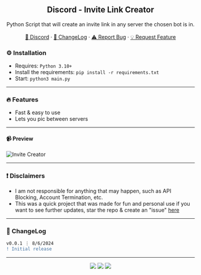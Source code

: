 <div align="center">
 
  <h2 align="center">Discord - Invite Link Creator</h2>
  <p align="center">
    Python Script that will create an invite link in any server the chosen bot is in.
    <br />
    <br />
    <a href="https://discord.gg/bestnitro">💬 Discord</a>
    ·
    <a href="#-changelog">📜 ChangeLog</a>
    ·
    <a href="https://github.com/sexfrance/Server-invite-link-creator/issues">⚠️ Report Bug</a>
    ·
    <a href="https://github.com/sexfrance/Server-invite-link-creator/issues">💡 Request Feature</a>
  </p>
</div>

### ⚙️ Installation

- Requires: `Python 3.10+`
- Install the requirements: `pip install -r requirements.txt`
- Start: `python3 main.py`

---

### 🔥 Features
- Fast & easy to use
- Lets you pic between servers

---
#### 📹 Preview

![Invite Creator](https://i.imgur.com/R6d3zxb.png)

---
### ❗ Disclaimers

- I am not responsible for anything that may happen, such as API Blocking, Account Termination, etc.
- This was a quick project that was made for fun and personal use if you want to see further updates, star the repo & create an "issue" [here](https://github.com/sexfrance/Mass-Advertiser/issues/)

---

### 📜 ChangeLog

```diff
v0.0.1 ⋮ 8/6/2024
! Initial release
```

---

<p align="center">
  <img src="https://img.shields.io/github/license/sexfrance/Server-invite-link-creator.svg?style=for-the-badge&labelColor=black&color=f429ff&logo=IOTA"/>
  <img src="https://img.shields.io/github/stars/sexfrance/Server-invite-link-creator.svg?style=for-the-badge&labelColor=black&color=f429ff&logo=IOTA"/>
  <img src="https://img.shields.io/github/languages/top/sexfrance/Server-invite-link-creator.svg?style=for-the-badge&labelColor=black&color=f429ff&logo=python"/>
</p>

